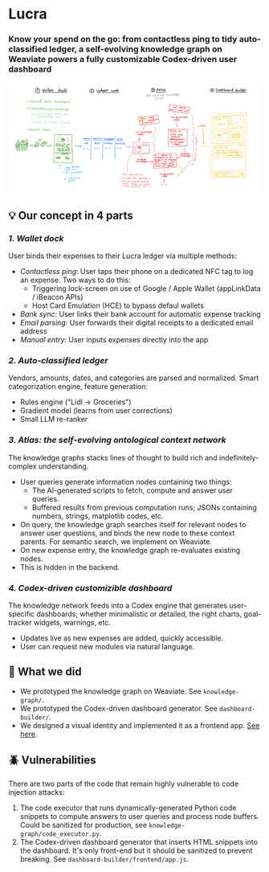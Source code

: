 
# Lucra
### Know your spend on the go: from contactless ping to tidy auto-classified ledger, a self-evolving knowledge graph on Weaviate powers a fully customizable Codex-driven user dashboard

![Whiteboard](whiteboard.png)

## 💡 Our concept in 4 parts

### *1. Wallet dock*

User binds their expenses to their Lucra ledger via multiple methods:
   - *Contactless ping*: User taps their phone on a dedicated NFC tag to log an expense. Two ways to do this:
      - Triggering lock-screen on use of Google / Apple Wallet (appLinkData / iBeacon APIs)
      - Host Card Emulation (HCE) to bypass defaul wallets
   - *Bank sync:* User links their bank account for automatic expense tracking
   - *Email parsing:* User forwards their digital receipts to a dedicated email address
   - *Manual entry:* User inputs expenses directly into the app

### *2. Auto-classified ledger*

Vendors, amounts, dates, and categories are parsed and normalized.
Smart categorization engine, feature generation:
   - Rules engine ("Lidl → Groceries")
   - Gradient model (learns from user corrections)
   - Small LLM re-ranker

### *3. Atlas: the self-evolving ontological context network*

The knowledge graphs stacks lines of thought to build rich and indefinitely-complex understanding.

- User queries generate information nodes containing two things:
   - The AI-generated scripts to fetch, compute and answer user queries.
   - Buffered results from previous computation runs; JSONs containing numbers, strings, matplotlib codes, etc.
- On query, the knowledge graph searches itself for relevant nodes to answer user questions, and binds the new node to these context parents. For semantic search, we implement on Weaviate.
- On new expense entry, the knowledge graph re-evaluates existing nodes.
- This is hidden in the backend.

### *4. Codex-driven customizible dashboard*

The knowledge network feeds into a Codex engine that generates user-specific dashboards; whether minimalistic or detailed, the right charts, goal-tracker widgets, warnings, etc.

- Updates live as new expenses are added, quickly accessible.
- User can request new modules via natural language.


## 🚀 What we did

- We prototyped the knowledge graph on Weaviate. See `knowledge-graph/`.
- We prototyped the Codex-driven dashboard generator. See `dashboard-builder/`.
- We designed a visual identity and implemented it as a frontend app. [See here](https://lucra-finance.lovable.app/).

## 🪲 Vulnerabilities

There are two parts of the code that remain highly vulnerable to code injection attacks:
1. The code executor that runs dynamically-generated Python code snippets to compute answers to user queries and process node buffers. Could be sanitized for production, see `knowledge-graph/code_executor.py`.
2. The Codex-driven dashboard generator that inserts HTML snippets into the dashboard. It's only front-end but it should be sanitized to prevent breaking. See `dashboard-builder/frontend/app.js`.